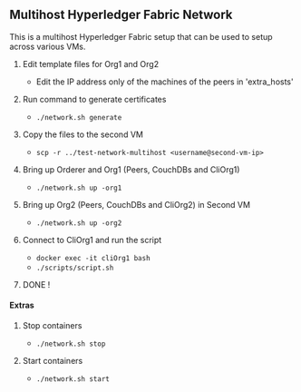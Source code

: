 ## Multihost Hyperledger Fabric Network
This is a multihost Hyperledger Fabric setup that can be used to setup across various VMs.

1. Edit template files for Org1 and Org2
    - Edit the IP address only of the machines of the peers in 'extra_hosts'

2. Run command to generate certificates
    - `./network.sh generate`

3. Copy the files to the second VM
    - `scp -r ../test-network-multihost <username@second-vm-ip>`

4. Bring up Orderer and Org1 (Peers, CouchDBs and CliOrg1)
    - `./network.sh up -org1`

5. Bring up Org2 (Peers, CouchDBs and CliOrg2) in Second VM
    - `./network.sh up -org2`

6. Connect to CliOrg1 and run the script
    - `docker exec -it cliOrg1 bash`
    - `./scripts/script.sh`

7. DONE !

#### Extras

1. Stop containers
    - `./network.sh stop`

2. Start containers
    - `./network.sh start`
